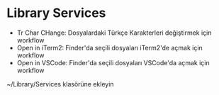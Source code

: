 # Library Services
- Tr Char CHange: Dosyalardaki Türkçe Karakterleri değiştirmek için workflow
- Open in iTerm2: Finder'da seçili dosyaları iTerm2'de açmak için workflow
- Open in VSCode: Finder'da seçili dosyaları VSCode'da açmak için workflow

~/Library/Services klasörüne ekleyin
